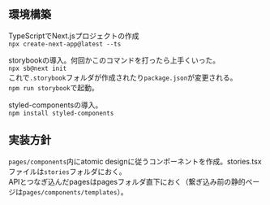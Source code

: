 ## 環境構築
TypeScriptでNext.jsプロジェクトの作成</br>
`npx create-next-app@latest --ts`</br>

storybookの導入。何回かこのコマンドを打ったら上手くいった。</br>
`npx sb@next init`</br>
これで`.storybook`フォルダが作成されたり`package.json`が変更される。</br>
`npm run storybook`で起動。</br>

styled-componentsの導入。</br>
`npm install styled-components`</br>

## 実装方針
`pages/components`内にatomic designに従うコンポーネントを作成。stories.tsxファイルは`stories`フォルダにおく。</br>
APIとつなぎ込んだpagesはpagesフォルダ直下におく（繋ぎ込み前の静的ページは`pages/components/templates`）。

